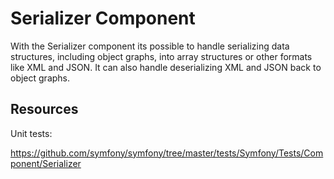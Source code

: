 Serializer Component
====================

With the Serializer component its possible to handle serializing data structures,
including object graphs, into array structures or other formats like XML and JSON.
It can also handle deserializing XML and JSON back to object graphs.

Resources
---------

Unit tests:

https://github.com/symfony/symfony/tree/master/tests/Symfony/Tests/Component/Serializer
